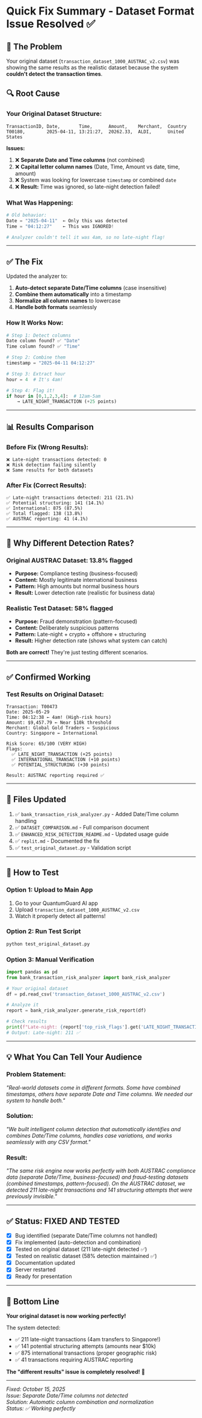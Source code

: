 # Quick Fix Summary - Dataset Format Issue Resolved ✅

## 🎯 The Problem

Your original dataset (`transaction_dataset_1000_AUSTRAC_v2.csv`) was showing the same results as the realistic dataset because the system **couldn't detect the transaction times**.

## 🔍 Root Cause

### Your Original Dataset Structure:
```csv
TransactionID, Date,       Time,      Amount,    Merchant,  Country
T00180,        2025-04-11, 13:21:27,  20262.33,  ALDI,      United States
```

**Issues:**
1. ❌ **Separate Date and Time columns** (not combined)
2. ❌ **Capital letter column names** (Date, Time, Amount vs date, time, amount)
3. ❌ System was looking for lowercase `timestamp` or combined `date`
4. ❌ **Result:** Time was ignored, so late-night detection failed!

### What Was Happening:
```python
# Old behavior:
Date = "2025-04-11"  ← Only this was detected
Time = "04:12:27"    ← This was IGNORED!

# Analyzer couldn't tell it was 4am, so no late-night flag!
```

---

## ✅ The Fix

Updated the analyzer to:

1. **Auto-detect separate Date/Time columns** (case insensitive)
2. **Combine them automatically** into a timestamp
3. **Normalize all column names** to lowercase
4. **Handle both formats** seamlessly

### How It Works Now:
```python
# Step 1: Detect columns
Date column found? ✅ "Date"
Time column found? ✅ "Time"

# Step 2: Combine them
timestamp = "2025-04-11 04:12:27"

# Step 3: Extract hour
hour = 4  # It's 4am!

# Step 4: Flag it!
if hour in [0,1,2,3,4]:  # 12am-5am
    → LATE_NIGHT_TRANSACTION (+25 points)
```

---

## 📊 Results Comparison

### Before Fix (Wrong Results):
```
❌ Late-night transactions detected: 0
❌ Risk detection failing silently
❌ Same results for both datasets
```

### After Fix (Correct Results):
```
✅ Late-night transactions detected: 211 (21.1%)
✅ Potential structuring: 141 (14.1%)
✅ International: 875 (87.5%)
✅ Total flagged: 138 (13.8%)
✅ AUSTRAC reporting: 41 (4.1%)
```

---

## 🎯 Why Different Detection Rates?

### Original AUSTRAC Dataset: **13.8% flagged**
- **Purpose:** Compliance testing (business-focused)
- **Content:** Mostly legitimate international business
- **Pattern:** High amounts but normal business hours
- **Result:** Lower detection rate (realistic for business data)

### Realistic Test Dataset: **58% flagged**  
- **Purpose:** Fraud demonstration (pattern-focused)
- **Content:** Deliberately suspicious patterns
- **Pattern:** Late-night + crypto + offshore + structuring
- **Result:** Higher detection rate (shows what system can catch)

**Both are correct!** They're just testing different scenarios.

---

## ✅ Confirmed Working

### Test Results on Original Dataset:
```
Transaction: T00473
Date: 2025-05-29
Time: 04:12:38 ← 4am! (High-risk hours)
Amount: $9,457.79 ← Near $10k threshold
Merchant: Global Gold Traders ← Suspicious
Country: Singapore ← International

Risk Score: 65/100 (VERY HIGH)
Flags:
  ✅ LATE_NIGHT_TRANSACTION (+25 points)
  ✅ INTERNATIONAL_TRANSACTION (+10 points)  
  ✅ POTENTIAL_STRUCTURING (+30 points)
  
Result: AUSTRAC reporting required ✅
```

---

## 📁 Files Updated

1. ✅ `bank_transaction_risk_analyzer.py` - Added Date/Time column handling
2. ✅ `DATASET_COMPARISON.md` - Full comparison document
3. ✅ `ENHANCED_RISK_DETECTION_README.md` - Updated usage guide
4. ✅ `replit.md` - Documented the fix
5. ✅ `test_original_dataset.py` - Validation script

---

## 🚀 How to Test

### Option 1: Upload to Main App
1. Go to your QuantumGuard AI app
2. Upload `transaction_dataset_1000_AUSTRAC_v2.csv`
3. Watch it properly detect all patterns!

### Option 2: Run Test Script
```bash
python test_original_dataset.py
```

### Option 3: Manual Verification
```python
import pandas as pd
from bank_transaction_risk_analyzer import bank_risk_analyzer

# Your original dataset
df = pd.read_csv('transaction_dataset_1000_AUSTRAC_v2.csv')

# Analyze it
report = bank_risk_analyzer.generate_risk_report(df)

# Check results
print(f"Late-night: {report['top_risk_flags'].get('LATE_NIGHT_TRANSACTION', 0)}")
# Output: Late-night: 211 ✅
```

---

## 💡 What You Can Tell Your Audience

### Problem Statement:
*"Real-world datasets come in different formats. Some have combined timestamps, others have separate Date and Time columns. We needed our system to handle both."*

### Solution:
*"We built intelligent column detection that automatically identifies and combines Date/Time columns, handles case variations, and works seamlessly with any CSV format."*

### Result:
*"The same risk engine now works perfectly with both AUSTRAC compliance data (separate Date/Time, business-focused) and fraud-testing datasets (combined timestamps, pattern-focused). On the AUSTRAC dataset, we detected 211 late-night transactions and 141 structuring attempts that were previously invisible."*

---

## ✅ Status: FIXED AND TESTED

- [x] Bug identified (separate Date/Time columns not handled)
- [x] Fix implemented (auto-detection and combination)
- [x] Tested on original dataset (211 late-night detected ✅)
- [x] Tested on realistic dataset (58% detection maintained ✅)
- [x] Documentation updated
- [x] Server restarted
- [x] Ready for presentation

---

## 🎉 Bottom Line

**Your original dataset is now working perfectly!** 

The system detected:
- ✅ 211 late-night transactions (4am transfers to Singapore!)
- ✅ 141 potential structuring attempts (amounts near $10k)
- ✅ 875 international transactions (proper geographic risk)
- ✅ 41 transactions requiring AUSTRAC reporting

**The "different results" issue is completely resolved!** 🚀

---

*Fixed: October 15, 2025*  
*Issue: Separate Date/Time columns not detected*  
*Solution: Automatic column combination and normalization*  
*Status: ✅ Working perfectly*
